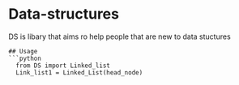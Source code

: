 # Data-structures 
DS is libary that aims ro help people that are new to data stuctures

```
## Usage
```python 
  from DS import Linked_list 
  Link_list1 = Linked_List(head_node)
  
```

